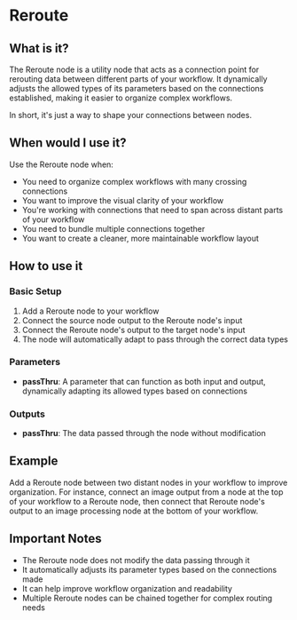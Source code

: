 # Reroute

## What is it?

The Reroute node is a utility node that acts as a connection point for rerouting data between different parts of your workflow. It dynamically adjusts the allowed types of its parameters based on the connections established, making it easier to organize complex workflows.

In short, it's just a way to shape your connections between nodes.

## When would I use it?

Use the Reroute node when:

- You need to organize complex workflows with many crossing connections
- You want to improve the visual clarity of your workflow
- You're working with connections that need to span across distant parts of your workflow
- You need to bundle multiple connections together
- You want to create a cleaner, more maintainable workflow layout

## How to use it

### Basic Setup

1. Add a Reroute node to your workflow
1. Connect the source node output to the Reroute node's input
1. Connect the Reroute node's output to the target node's input
1. The node will automatically adapt to pass through the correct data types

### Parameters

- **passThru**: A parameter that can function as both input and output, dynamically adapting its allowed types based on connections

### Outputs

- **passThru**: The data passed through the node without modification

## Example

Add a Reroute node between two distant nodes in your workflow to improve organization. For instance, connect an image output from a node at the top of your workflow to a Reroute node, then connect that Reroute node's output to an image processing node at the bottom of your workflow.

## Important Notes

- The Reroute node does not modify the data passing through it
- It automatically adjusts its parameter types based on the connections made
- It can help improve workflow organization and readability
- Multiple Reroute nodes can be chained together for complex routing needs
